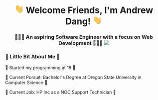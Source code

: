 <h1 align="center"><img src="https://raw.githubusercontent.com/ABSphreak/ABSphreak/master/gifs/Hi.gif" width="30px" /> Welcome Friends, I'm Andrew Dang! <img src="https://raw.githubusercontent.com/ABSphreak/ABSphreak/master/gifs/Hi.gif" width="30px" /></h1>

<h3 align="center">🧑🏻‍💻 An aspiring Software Engineer with a focus on Web Development 🧑🏻‍💻 <img src="https://user-images.githubusercontent.com/74038190/219923809-b86dc415-a0c2-4a38-bc88-ad6cf06395a8.gif"/> </h3>

<h3>🫣 Little Bit About Me 🫣</h3>

<p>🤖 Started my programming at 18 🤖</p>
<p>🦫 Current Pursuit: Bachelor's Degree at Oregon State University in Computer Science 🦫</p>
<p>💼 Current Job: HP Inc as a NOC Support Technician 💼</p>
